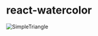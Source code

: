 # react-watercolor

<!-- optional backgroundcolor -->
<!-- todo - color array with weights -->
<!-- todo - custom shapes -->
<!-- todo - text masking -->
<!-- todo - optional rounded paths -->
<!-- todo - optional additional filters -->
<!-- todo - more examples -->
<!-- todo - readme docs -->
![SimpleTriangle](https://github.com/Trehein/react-watercolor/assets/18636420/69c1e93a-ac26-4f62-8444-001c49ed5bb5)
